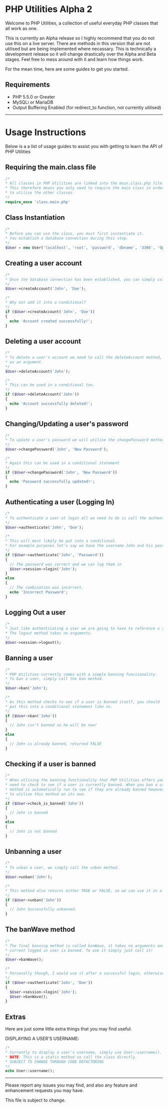PHP Utilities Alpha 2
=====================

Welcome to PHP Utilities, a collection of useful everyday PHP classes that all work as one.

This is currently an Alpha release so I highly recommend that you do not use this on a live server. There are methods in this version that are not utilised but are being implemented where necassary. This is technically a development release so it will change drastically over the Alpha and Beta stages. Feel free to mess around with it and learn how things work.

For the mean time, here are some guides to get you started.



Requirements
------------
- PHP 5.5.0 or Greater
- MySQLi or MariaDB
- Output Buffering Enabled (for redirect_to function, not currently utilised)


----------


Usage Instructions
=============

Below is a a list of usage guides to assist you with getting to learn the API of PHP Utilities


Requiring the main.class file
-----------------------------

```php
/*
* All classes in PHP Utilities are linked into the main.class.php file.
* This therefore means you only need to require the main class in order
* to utilise the other classes.
*/
require_once 'class.main.php'
```


Class Instantiation
-------------------

```php
/*
* Before you can use the class, you must first instantiate it.
* You establish a database connection during this step.
*/
$User = new User('localhost', 'root', 'password', 'dbname', '3306', 'OptionalPrefix');
```


Creating a user account
-----------------------

```php
/*
* Once the database connection has been established, you can simply call the createAccount method.
*/
$User->createAccount('John', 'Doe');

/*
* Why not add it into a conditional?
*/
if ($User->createAccount('John', 'Doe'))
{
  echo 'Account created successfully!';
}
```


Deleting a user account
-----------------------

```php
/*
* To delete a user's account we need to call the deleteAccount method, and pass in the username
* as an argument.
*/
$User->deleteAccount('John');

/*
* This can be used in a conditional too.
*/
if ($User->deleteAccount('John'))
{
  echo 'Account successfully deleted!';
}
```


Changing/Updating a user's password
-----------------------------------

```php
/*
* To update a user's password we will utilise the changePassword method.
*/
$User->changePassword('John', 'New Password');

/*
* Again this can be used in a conditional statement
*/
if ($User->changePassword('John', 'New Password'))
{
  echo 'Password successfully updated!';
}
```


Authenticating a user (Logging In)
--------------------

```php
/*
* To authenticate a user at login all we need to do is call the authenticate method.
*/
$User->authenticate('John', 'Doe');

/*
* This will most likely be put into a conditional.
* For example purposes let's say we have the username John and his password is 'Password'.
*/
if ($User->authenticate('John', 'Password'))
{
  // The password was correct and we can log them in
  $User->session->login('John');
}
else
{
  // The combination was incorrect.
  echo 'Incorrect Password';
}
```


Logging Out a user
------------------

```php
/*
* Just like authenticating a user we are going to have to reference a session method.
* The logout method takes no arguments.
*/
$User->session->logout();
```


Banning a user
--------------

```php
/*
* PHP Utilities currently comes with a simple banning functionality.
* To ban a user, simply call the ban method.
*/
$User->ban('John');

/*
* As this method checks to see if a user is banned itself, you should
* put this into a conditional statement like so.
*/
if ($User->ban('John'))
{
  // John isn't banned so he will be now!
}
else
{
  // John is already banned, returned FALSE
}
```


Checking if a user is banned
----------------------------

```php
/*
* When utlising the banning functionality that PHP Utilities offers you will
* need to check to see if a user is currently banned. When you ban a user this
* method is automatically run to see if they are already banned however you may want
* to utilise this method on its own.
*/
if ($User->check_is_banned('John'))
{
  // John is banned
}
else
{
  // John is not banned
}
```


Unbanning a user
----------------

```php
/*
* To unban a user, we simply call the unban method.
*/
$User->unban('John');

/*
* This method also returns either TRUE or FALSE, so we can use it in a conditional.
*/
if ($User->unban('John'))
{
  // John Successfully unbanned.
}
```


The banWave method
------------------

```php
/*
* The final banning method is called banWave, it takes no arguments and simply checks if the
* current logged in user is banned. To use it simply just call it!
*/
$User->banWave();

/*
* Personally though, I would use it after a successful login, otherwise you may get errors.
*/
if ($User->authenticate('John', 'Doe'))
{
  $User->session->login('John');
  $User->banWave();
}
```


Extras
------

Here are just some little extra things that you may find useful.

DISPLAYING A USER'S USERNAME:

```php
/*
* Currently to display a user's username, simply use User::username().
* NOTE: This is a static method so call the class directly.
* SUBJECT TO CHANGE THROUGH CODE REFACTORING
*/
echo User::username();
```

------------------------

Please report any issues you may find, and also any feature and enhancement requests you may have.


This file is subject to change.
